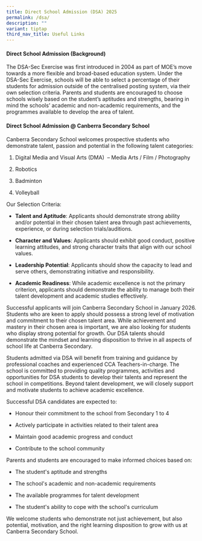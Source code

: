 ```yaml
---
title: Direct School Admission (DSA) 2025
permalink: /dsa/
description: ""
variant: tiptap
third_nav_title: Useful Links
---
```

<h4><strong>Direct School Admission (Background)</strong></h4>
<p>The DSA-Sec Exercise was first introduced in 2004 as part of MOE’s move
towards a more flexible and broad-based education system. Under the DSA-Sec
Exercise, schools will be able to select a percentage of their students
for admission outside of the centralised posting system, via their own
selection criteria. Parents and students are encouraged to choose schools
wisely based on the student’s aptitudes and strengths, bearing in mind
the schools’ academic and non-academic requirements, and the programmes
available to develop the area of talent.</p>
<h4><strong>Direct School Admission @ Canberra Secondary School</strong></h4>
<p>Canberra Secondary School welcomes prospective students who demonstrate
talent, passion and potential in the following talent categories:</p>
<ol data-tight="true" class="tight">
<li>
<p>Digital Media and Visual Arts (DMA) &nbsp;– Media Arts / Film / Photography</p>
</li>
<li>
<p>Robotics</p>
</li>
<li>
<p>Badminton</p>
</li>
<li>
<p>Volleyball</p>
</li>
</ol>
<p>Our Selection Criteria:</p>
<ul data-tight="true" class="tight">
<li>
<p><strong>Talent and Aptitude</strong>: Applicants should demonstrate strong
ability and/or potential in their chosen talent area through past achievements,
experience, or during selection trials/auditions.</p>
</li>
<li>
<p><strong>Character and Values</strong>: Applicants should exhibit good
conduct, positive learning attitudes, and strong character traits that
align with our school values.</p>
</li>
<li>
<p><strong>Leadership Potential</strong>: Applicants should show the capacity
to lead and serve others, demonstrating initiative and responsibility.</p>
</li>
<li>
<p><strong>Academic Readiness</strong>: While academic excellence is not
the primary criterion, applicants should demonstrate the ability to manage
both their talent development and academic studies effectively.</p>
<p></p>
</li>
</ul>
<p>Successful applicants will join Canberra Secondary School in January 2026.
Students who are keen to apply should possess a strong level of motivation
and commitment to their chosen talent area. While achievement and mastery
in their chosen area is important, we are also looking for students who
display strong potential for growth. Our DSA talents should demonstrate
the mindset and learning disposition to thrive in all aspects of school
life at Canberra Secondary.</p>
<p>Students admitted via DSA will benefit from training and guidance by professional
coaches and experienced CCA Teachers-in-charge. The school is committed
to providing quality programmes, activities and opportunities for DSA students
to develop their talents and represent the school in competitions. Beyond
talent development, we will closely support and motivate students to achieve
academic excellence.</p>
<p>Successful DSA candidates are expected to:</p>
<ul data-tight="true" class="tight">
<li>
<p>Honour their commitment to the school from Secondary 1 to 4</p>
</li>
<li>
<p>Actively participate in activities related to their talent area</p>
</li>
<li>
<p>Maintain good academic progress and conduct</p>
</li>
<li>
<p>Contribute to the school community</p>
</li>
</ul>
<p>Parents and students are encouraged to make informed choices based on:</p>
<ul data-tight="true" class="tight">
<li>
<p>The student's aptitude and strengths</p>
</li>
<li>
<p>The school's academic and non-academic requirements</p>
</li>
<li>
<p>The available programmes for talent development</p>
</li>
<li>
<p>The student's ability to cope with the school's curriculum</p>
</li>
</ul>
<p>We welcome students who demonstrate not just achievement, but also potential,
motivation, and the right learning disposition to grow with us at Canberra
Secondary School.</p>